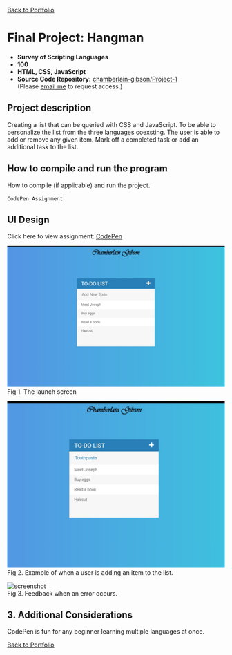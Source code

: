 [Back to Portfolio](/index.md)

Final Project: Hangman
===============

-   **Survey of Scripting Languages** 
-   **100** 
-   **HTML, CSS, JavaScript** 
-   **Source Code Repository:** [chamberlain-gibson/Project-1](https://github.com/chamberlain-gibson/Project-1)  
    (Please [email me](mailto:clgibson@csustudent.net) to request access.)

## Project description
Creating a list that can be queried with CSS and JavaScript. To be able to personalize the list from the three languages coexsting. The user is able to add or remove any given item. Mark off a completed task or add an additional task to the list. 


## How to compile and run the program

How to compile (if applicable) and run the project.

```
CodePen Assignment
```

## UI Design
Click here to view assignment: [CodePen](https://codepen.io/chamberlain-gibson/pen/ZEJowZJ)

![screenshot](/images/Todo%20List.jpg)  
Fig 1. The launch screen

![screenshot](/images/User%20Input%20Todo%20List.jpg)  
Fig 2. Example of when a user is adding an item to the list.

![screenshot]()  
Fig 3. Feedback when an error occurs.

## 3. Additional Considerations
CodePen is fun for any beginner learning multiple languages at once.

[Back to Portfolio](/index.md)